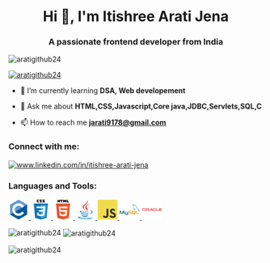 <h1 align="center">Hi 👋, I'm Itishree Arati Jena</h1>
<h3 align="center">A passionate frontend developer from India</h3>

<p align="left"> <img src="https://komarev.com/ghpvc/?username=aratigithub24&label=Profile%20views&color=0e75b6&style=flat" alt="aratigithub24" /> </p>

<p align="left"> <a href="https://github.com/ryo-ma/github-profile-trophy"><img src="https://github-profile-trophy.vercel.app/?username=aratigithub24" alt="aratigithub24" /></a> </p>

- 🌱 I’m currently learning **DSA, Web developement**

- 💬 Ask me about **HTML,CSS,Javascript,Core java,JDBC,Servlets,SQL,C**

- 📫 How to reach me **jarati9178@gmail.com**

<h3 align="left">Connect with me:</h3>
<p align="left">
<a href="https://linkedin.com/in/www.linkedin.com/in/itishree-arati-jena" target="blank"><img align="center" src="https://raw.githubusercontent.com/rahuldkjain/github-profile-readme-generator/master/src/images/icons/Social/linked-in-alt.svg" alt="www.linkedin.com/in/itishree-arati-jena" height="30" width="40" /></a>
</p>

<h3 align="left">Languages and Tools:</h3>
<p align="left"> <a href="https://www.cprogramming.com/" target="_blank" rel="noreferrer"> <img src="https://raw.githubusercontent.com/devicons/devicon/master/icons/c/c-original.svg" alt="c" width="40" height="40"/> </a> <a href="https://www.w3schools.com/css/" target="_blank" rel="noreferrer"> <img src="https://raw.githubusercontent.com/devicons/devicon/master/icons/css3/css3-original-wordmark.svg" alt="css3" width="40" height="40"/> </a> <a href="https://www.w3.org/html/" target="_blank" rel="noreferrer"> <img src="https://raw.githubusercontent.com/devicons/devicon/master/icons/html5/html5-original-wordmark.svg" alt="html5" width="40" height="40"/> </a> <a href="https://www.java.com" target="_blank" rel="noreferrer"> <img src="https://raw.githubusercontent.com/devicons/devicon/master/icons/java/java-original.svg" alt="java" width="40" height="40"/> </a> <a href="https://developer.mozilla.org/en-US/docs/Web/JavaScript" target="_blank" rel="noreferrer"> <img src="https://raw.githubusercontent.com/devicons/devicon/master/icons/javascript/javascript-original.svg" alt="javascript" width="40" height="40"/> </a> <a href="https://www.mysql.com/" target="_blank" rel="noreferrer"> <img src="https://raw.githubusercontent.com/devicons/devicon/master/icons/mysql/mysql-original-wordmark.svg" alt="mysql" width="40" height="40"/> </a> <a href="https://www.oracle.com/" target="_blank" rel="noreferrer"> <img src="https://raw.githubusercontent.com/devicons/devicon/master/icons/oracle/oracle-original.svg" alt="oracle" width="40" height="40"/> </a> </p>

<p><img align="left" src="https://github-readme-stats.vercel.app/api/top-langs?username=aratigithub24&show_icons=true&locale=en&layout=compact" alt="aratigithub24" /></p>

<p>&nbsp;<img align="center" src="https://github-readme-stats.vercel.app/api?username=aratigithub24&show_icons=true&locale=en" alt="aratigithub24" /></p>

<p><img align="center" src="https://github-readme-streak-stats.herokuapp.com/?user=aratigithub24&" alt="aratigithub24" /></p>

